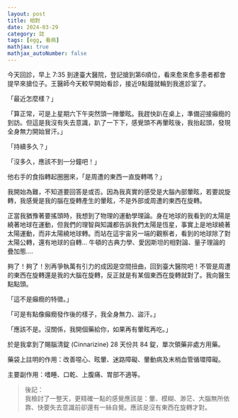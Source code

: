 ```yaml
---
layout: post
title: 相對
date: 2024-03-29
category: 誌
tags: [egg, 看病]
mathjax: true
mathjax_autoNumber: false
---
```


今天回診，早上 7:35 到達臺大醫院，登記搶到第6順位，看來愈來愈多患者都會提早來搶位子。王醫師今天較早開始看診，接近9點鐘就輪到我進診室了。

<!--more-->

「最近怎麼樣？」

「算正常，可是上星期六下午突然頭一陣暈眩。我趕快趴在桌上，準備迎接癲癇的到訪。但這是我沒有失去意識，趴了一下下，感覺頭不再暈眩後，我抬起頭，發現全身無力開始冒汗。」

「持續多久？」

「沒多久，應該不到一分鐘吧！」

他右手的食指轉起圈圈來，「是周遭的東西一直旋轉嗎？」

我開始為難，不知道要回答是或否。因為我真實的感受是大腦內部暈眩，若要說旋轉，我感覺是我的腦在旋轉產生的暈眩，不是外部或周遭的東西在旋轉。

正當我猶豫著要搖頭時，我想到了物理的運動學理論。身在地球的我看到的太陽是繞著地球在運動，但我們的理智與知識都告訴我們太陽是恆星，事實上是地球繞著太陽運動，而非太陽繞地球轉。而站在這宇宙另一端的觀察者，看到的地球除了對太陽公轉，還有地球的自轉... 牛頓的古典力學、愛因斯坦的相對論、量子理論的疊加態….

夠了！夠了！別再爭執萬有引力的成因是空間扭曲，回到臺大醫院吧！不管是周遭的東西在旋轉還是我的大腦在旋轉，反正就是有某個東西在旋轉就對了。我向醫生點點頭。

「這不是癲癇的特徵。」

「可是有點像癲癇發作後的樣子，我全身無力、盜汗。」

「應該不是。沒關係，我開個藥給你，如果再有暈眩再吃。」

於是我拿到了賜腦清錠 (Cinnarizine) 28 天份共 84 錠，單次領藥非處方用藥。

藥袋上註明的作用：改善噁心、眩暈、迷路障礙、暈動病及末梢血管循環障礙。

主要副作用：嗜睡、口乾、上腹痛、胃部不適等。

> 後記：<br>
> 我檢討了一整天，更精確一點的感覺應該是：暈、模糊、渺茫、大腦無所依靠、快要失去意識前卻還有一絲自覺。應該是沒有東西在旋轉才對。
